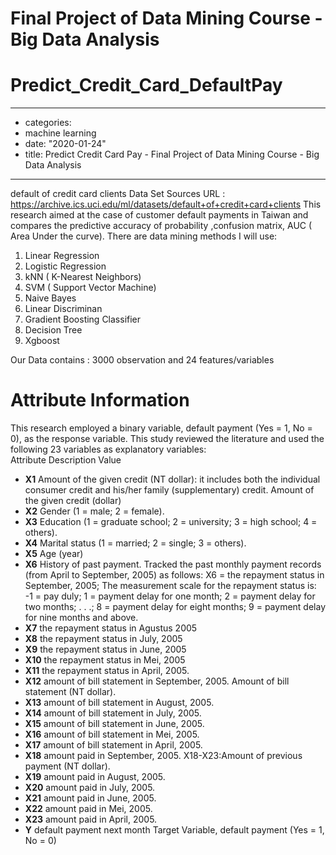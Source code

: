 # Final Project of Data Mining Course - Big Data Analysis
# Predict_Credit_Card_DefaultPay
---
 - categories: 
 - machine learning
 - date: "2020-01-24"
 - title: Predict Credit Card Pay - Final Project of Data Mining Course - Big Data Analysis
 ---



default of credit card clients Data Set
Sources
URL : https://archive.ics.uci.edu/ml/datasets/default+of+credit+card+clients
This research aimed at the case of customer default payments in Taiwan and compares the predictive accuracy of probability ,confusion matrix, AUC ( Area Under the curve).
There are data mining methods I will use:
1. Linear Regression
2. Logistic Regression
3. kNN  ( K-Nearest Neighbors)
4. SVM ( Support Vector Machine)
5. Naive Bayes
6. Linear Discriminan
7. Gradient Boosting Classifier
8. Decision Tree
9. Xgboost

Our Data contains : 3000 observation and 24 features/variables 

 
# Attribute Information

This research employed a binary variable, default payment (Yes = 1, No = 0), as the response variable. This study reviewed the literature and used the following 23 variables as explanatory variables:		
Attribute	Description	Value


* **X1**	 Amount of the given credit (NT dollar): it includes both the individual consumer credit and his/her family (supplementary) credit.	 Amount of the given credit (dollar)
* **X2**	Gender 	(1 = male; 2 = female).
* **X3**	Education 	(1 = graduate school; 2 = university; 3 = high school; 4 = others).
* **X4**	Marital status 	(1 = married; 2 = single; 3 = others).
* **X5**	Age 	(year)
* **X6**	History of past payment. Tracked the past monthly payment records (from April to September, 2005) as follows: X6 = the repayment status in September, 2005; 	The measurement scale for the repayment status is: -1 = pay duly; 1 = payment delay for one month; 2 = payment delay for two months; . . .; 8 = payment delay for eight months; 9 = payment delay for nine months and above.
* **X7**	the repayment status in Agustus  2005	
* **X8**	the repayment status in July, 2005	
* **X9**	the repayment status in June, 2005	
* **X10**	the repayment status in Mei, 2005	
* **X11**	the repayment status in April, 2005. 	
* **X12**	amount of bill statement in September, 2005.	Amount of bill statement (NT dollar). 
* **X13**	amount of bill statement in August, 2005.	
* **X14**	amount of bill statement in July, 2005.	
* **X15**	amount of bill statement in June, 2005.	
* **X16**	amount of bill statement in Mei, 2005.	
* **X17**	amount of bill statement in April, 2005.	
* **X18**	amount paid in September, 2005.	X18-X23:Amount of previous payment (NT dollar).
* **X19**	amount paid in August, 2005.	
* **X20**	amount paid in July, 2005.	
* **X21**	amount paid in June, 2005.	
* **X22**	amount paid in Mei, 2005.	
* **X23**	amount paid in April, 2005.	
* **Y**	default payment next month	Target Variable,  default payment (Yes = 1, No = 0)
